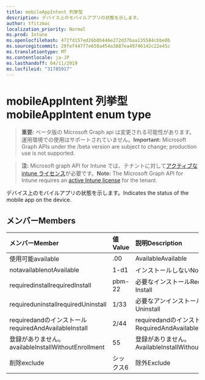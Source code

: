 ```yaml
---
title: mobileAppIntent 列挙型
description: デバイス上のモバイルアプリの状態を示します。
author: tfitzmac
localization_priority: Normal
ms.prod: Intune
ms.openlocfilehash: 472fd157ed26b8b446e272d37baa135584cbbe0b
ms.sourcegitcommit: 20fef447f7e658a454a3887ea49746142c22e45c
ms.translationtype: MT
ms.contentlocale: ja-JP
ms.lasthandoff: 04/11/2019
ms.locfileid: "31785917"
---
```

# <a name="mobileappintent-enum-type"></a><span data-ttu-id="f9a29-103">mobileAppIntent 列挙型</span><span class="sxs-lookup"><span data-stu-id="f9a29-103">mobileAppIntent enum type</span></span>

> <span data-ttu-id="f9a29-104">**重要:** ベータ版の Microsoft Graph api は変更される可能性があります。運用環境での使用はサポートされていません。</span><span class="sxs-lookup"><span data-stu-id="f9a29-104">**Important:** Microsoft Graph APIs under the /beta version are subject to change; production use is not supported.</span></span>

> <span data-ttu-id="f9a29-105">**注:** Microsoft graph API for Intune では、テナントに対して[アクティブな intune ライセンス](https://go.microsoft.com/fwlink/?linkid=839381)が必要です。</span><span class="sxs-lookup"><span data-stu-id="f9a29-105">**Note:** The Microsoft Graph API for Intune requires an [active Intune license](https://go.microsoft.com/fwlink/?linkid=839381) for the tenant.</span></span>

<span data-ttu-id="f9a29-106">デバイス上のモバイルアプリの状態を示します。</span><span class="sxs-lookup"><span data-stu-id="f9a29-106">Indicates the status of the mobile app on the device.</span></span>

## <a name="members"></a><span data-ttu-id="f9a29-107">メンバー</span><span class="sxs-lookup"><span data-stu-id="f9a29-107">Members</span></span>
|<span data-ttu-id="f9a29-108">メンバー</span><span class="sxs-lookup"><span data-stu-id="f9a29-108">Member</span></span>|<span data-ttu-id="f9a29-109">値</span><span class="sxs-lookup"><span data-stu-id="f9a29-109">Value</span></span>|<span data-ttu-id="f9a29-110">説明</span><span class="sxs-lookup"><span data-stu-id="f9a29-110">Description</span></span>|
|:---|:---|:---|
|<span data-ttu-id="f9a29-111">使用可能</span><span class="sxs-lookup"><span data-stu-id="f9a29-111">available</span></span>|<span data-ttu-id="f9a29-112">.0</span><span class="sxs-lookup"><span data-stu-id="f9a29-112">0</span></span>|<span data-ttu-id="f9a29-113">Available</span><span class="sxs-lookup"><span data-stu-id="f9a29-113">Available</span></span>|
|<span data-ttu-id="f9a29-114">notavailable</span><span class="sxs-lookup"><span data-stu-id="f9a29-114">notAvailable</span></span>|<span data-ttu-id="f9a29-115">1-d</span><span class="sxs-lookup"><span data-stu-id="f9a29-115">1</span></span>|<span data-ttu-id="f9a29-116">インストールしない</span><span class="sxs-lookup"><span data-stu-id="f9a29-116">Not Available</span></span>|
|<span data-ttu-id="f9a29-117">requiredinstall</span><span class="sxs-lookup"><span data-stu-id="f9a29-117">requiredInstall</span></span>|<span data-ttu-id="f9a29-118">pbm-2</span><span class="sxs-lookup"><span data-stu-id="f9a29-118">2</span></span>|<span data-ttu-id="f9a29-119">必要なインストール</span><span class="sxs-lookup"><span data-stu-id="f9a29-119">Required Install</span></span>|
|<span data-ttu-id="f9a29-120">requireduninstall</span><span class="sxs-lookup"><span data-stu-id="f9a29-120">requiredUninstall</span></span>|<span data-ttu-id="f9a29-121">1/3</span><span class="sxs-lookup"><span data-stu-id="f9a29-121">3</span></span>|<span data-ttu-id="f9a29-122">必要なアンインストール</span><span class="sxs-lookup"><span data-stu-id="f9a29-122">Required Uninstall</span></span>|
|<span data-ttu-id="f9a29-123">requiredandのインストール</span><span class="sxs-lookup"><span data-stu-id="f9a29-123">requiredAndAvailableInstall</span></span>|<span data-ttu-id="f9a29-124">2/4</span><span class="sxs-lookup"><span data-stu-id="f9a29-124">4</span></span>|<span data-ttu-id="f9a29-125">requiredandのインストール</span><span class="sxs-lookup"><span data-stu-id="f9a29-125">RequiredAndAvailableInstall</span></span>|
|<span data-ttu-id="f9a29-126">登録がありません。</span><span class="sxs-lookup"><span data-stu-id="f9a29-126">availableInstallWithoutEnrollment</span></span>|<span data-ttu-id="f9a29-127">5</span><span class="sxs-lookup"><span data-stu-id="f9a29-127">5</span></span>|<span data-ttu-id="f9a29-128">登録がありません。</span><span class="sxs-lookup"><span data-stu-id="f9a29-128">AvailableInstallWithoutEnrollment</span></span>|
|<span data-ttu-id="f9a29-129">削除</span><span class="sxs-lookup"><span data-stu-id="f9a29-129">exclude</span></span>|<span data-ttu-id="f9a29-130">シックス</span><span class="sxs-lookup"><span data-stu-id="f9a29-130">6</span></span>|<span data-ttu-id="f9a29-131">除外</span><span class="sxs-lookup"><span data-stu-id="f9a29-131">Exclude</span></span>|



